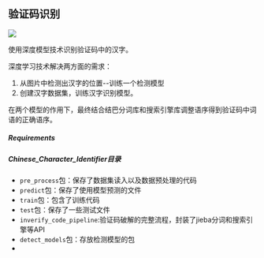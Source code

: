 ## 验证码识别

![](.\crack_inverifycode_pipeline\t_images\image2.jpg)

使用深度模型技术识别验证码中的汉字。

深度学习技术解决两方面的需求：

1. 从图片中检测出汉字的位置--训练一个检测模型
2. 创建汉字数据集，训练汉字识别模型。

在两个模型的作用下，最终结合结巴分词库和搜索引擎库调整语序得到验证码中词语的正确语序。

##### Requirements



##### Chinese_Character_Identifier目录

- `pre_process`包：保存了数据集读入以及数据预处理的代码
- `predict`包：保存了使用模型预测的文件
- `train`包：包含了训练代码
- `test`包：保存了一些测试文件
- `inverify_code_pipeline`:验证码破解的完整流程，封装了jieba分词和搜索引擎等API
- `detect_models`包：存放检测模型的包
- 

